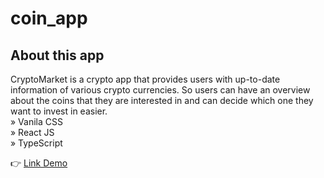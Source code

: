 # coin_app

<h2>About this app</h2>
CryptoMarket is a crypto app that provides users with up-to-date information of various crypto currencies. So users can have an overview about the coins that they are interested in and can decide which one they want to invest in easier. <br>
» Vanila CSS <br>
» React JS <br>
» TypeScript
<p>👉 <a href="https://coin-app-ver1-ducle.vercel.app" target="_blank">Link Demo </a></p>
